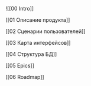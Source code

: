 ![[00 Intro]]

[[01 Описание продукта]]

[[02 Сценарии пользователей]]

[[03 Карта интерфейсов]]

[[04 Структура БД]]

[[05 Epics]]

[[06 Roadmap]]
